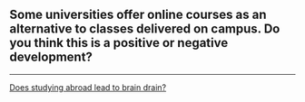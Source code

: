 ## Some universities offer online courses as an alternative to classes delivered on campus. Do you think this is a positive or negative development?


-----
[Does studying abroad lead to brain drain?](https://www.quora.com/Will-making-students-who-study-abroad-stay-back-at-home-reduce-the-brain-drain-What-about-their-career-opportunities-too-if-they-have-to-stay-back-here-after-studying-there)
